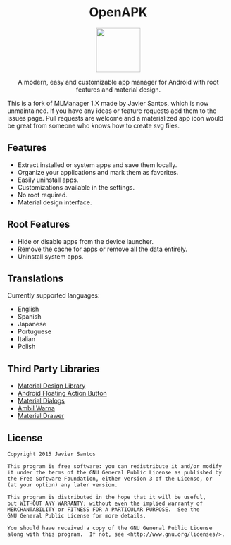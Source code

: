 <h1 align="center">OpenAPK</h1>

<p align="center"><img src="https://github.com/dkanada/OpenAPK/blob/master/app/src/main/ic_launcher-web.png" width="100" height="100"></p>
<p align="center">A modern, easy and customizable app manager for Android with root features and material design.</p>

This is a fork of MLManager 1.X made by Javier Santos, which is now unmaintained. If you have any ideas or feature requests add them to the issues page. Pull requests are welcome and a materialized app icon would be great from someone who knows how to create svg files.

## Features
* Extract installed or system apps and save them locally.
* Organize your applications and mark them as favorites.
* Easily uninstall apps.
* Customizations available in the settings.
* No root required.
* Material design interface.

## Root Features
* Hide or disable apps from the device launcher.
* Remove the cache for apps or remove all the data entirely.
* Uninstall system apps.

## Translations
Currently supported languages:
* English
* Spanish
* Japanese
* Portuguese
* Italian
* Polish

## Third Party Libraries
* [Material Design Library](https://github.com/navasmdc/MaterialDesignLibrary)
* [Android Floating Action Button](https://github.com/futuresimple/android-floating-action-button)
* [Material Dialogs](https://github.com/afollestad/material-dialogs)
* [Ambil Warna](https://github.com/yukuku/ambilwarna)
* [Material Drawer](https://github.com/mikepenz/MaterialDrawer)

## License

    Copyright 2015 Javier Santos

    This program is free software: you can redistribute it and/or modify
    it under the terms of the GNU General Public License as published by
    the Free Software Foundation, either version 3 of the License, or
    (at your option) any later version.

    This program is distributed in the hope that it will be useful,
    but WITHOUT ANY WARRANTY; without even the implied warranty of
    MERCHANTABILITY or FITNESS FOR A PARTICULAR PURPOSE.  See the
    GNU General Public License for more details.

    You should have received a copy of the GNU General Public License
    along with this program.  If not, see <http://www.gnu.org/licenses/>.